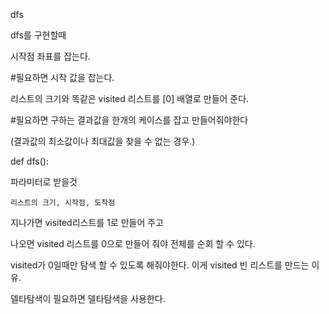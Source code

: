 dfs



dfs를 구현할때

시작점 좌표를 잡는다.

#필요하면 시작 값을 잡는다.

리스트의 크기와 똑같은 visited 리스트를 [0] 배열로 만들어 준다.

#필요하면 구하는 결과값을 한개의 케이스를 잡고 만들어줘야한다

(결과값의 최소값이나 최대값을 찾을 수 없는 경우.)

def dfs():

파라미터로 받을것 

```
리스트의 크기, 시작점, 도착점
```

지나가면 visited리스트를 1로 만들어 주고

나오면 visited 리스트를 0으로 만들어 줘야 전체를 순회 할 수 있다.



visited가 0일때만 탐색 할 수 있도록 해줘야한다. 이게 visited 빈 리스트를 만드는 이유.



델타탐색이 필요하면 델타탐색을 사용한다.



